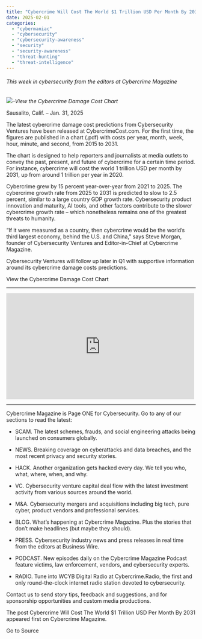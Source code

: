 ```yaml
---
title: "Cybercrime Will Cost The World $1 Trillion USD Per Month By 2031"
date: 2025-02-01
categories: 
  - "cybermaniac"
  - "cybersecurity"
  - "cybersecurity-awareness"
  - "security"
  - "security-awareness"
  - "threat-hunting"
  - "threat-intelligence"
---
```


###### _This week in cybersecurity from the editors at Cybercrime Magazine_

_![](http://cybersecurityventures.com/wp-content/uploads/2020/09/icon-rss.png)–View the Cybercrime Damage Cost Chart_

Sausalito, Calif. – Jan. 31, 2025

The latest cybercrime damage cost predictions from Cybersecurity Ventures have been released at CybercrimeCost.com. For the first time, the figures are published in a chart (.pdf) with costs per year, month, week, hour, minute, and second, from 2015 to 2031.

The chart is designed to help reporters and journalists at media outlets to convey the past, present, and future of cybercrime for a certain time period. For instance, cybercrime will cost the world 1 trillion USD per month by 2031, up from around 1 trillion per year in 2020.

Cybercrime grew by 15 percent year-over-year from 2021 to 2025. The cybercrime growth rate from 2025 to 2031 is predicted to slow to 2.5 percent, similar to a large country GDP growth rate. Cybersecurity product innovation and maturity, AI tools, and other factors contribute to the slower cybercrime growth rate – which nonetheless remains one of the greatest threats to humanity.

“If it were measured as a country, then cybercrime would be the world’s third largest economy, behind the U.S. and China,” says Steve Morgan, founder of Cybersecurity Ventures and Editor-in-Chief at Cybercrime Magazine.

Cybersecurity Ventures will follow up later in Q1 with supportive information around its cybercrime damage costs predictions.

View the Cybercrime Damage Cost Chart

* * *

<iframe title="Cybercrime Will Cost The World $1 Trillion USD Per Month By 2031" width="500" height="281" src="https://www.youtube.com/embed/9x3mHwLNr9c?feature=oembed" frameborder="0" allow="accelerometer; autoplay; clipboard-write; encrypted-media; gyroscope; picture-in-picture; web-share" referrerpolicy="strict-origin-when-cross-origin" allowfullscreen></iframe>

* * *

Cybercrime Magazine is Page ONE for Cybersecurity. Go to any of our sections to read the latest:

- SCAM. The latest schemes, frauds, and social engineering attacks being launched on consumers globally.

- NEWS. Breaking coverage on cyberattacks and data breaches, and the most recent privacy and security stories.

- HACK. Another organization gets hacked every day. We tell you who, what, where, when, and why.

- VC. Cybersecurity venture capital deal flow with the latest investment activity from various sources around the world.

- M&A. Cybersecurity mergers and acquisitions including big tech, pure cyber, product vendors and professional services.

- BLOG. What’s happening at Cybercrime Magazine. Plus the stories that don’t make headlines (but maybe they should).

- PRESS. Cybersecurity industry news and press releases in real time from the editors at Business Wire.

- PODCAST. New episodes daily on the Cybercrime Magazine Podcast feature victims, law enforcement, vendors, and cybersecurity experts.

- RADIO. Tune into WCYB Digital Radio at Cybercrime.Radio, the first and only round-the-clock internet radio station devoted to cybersecurity.

Contact us to send story tips, feedback and suggestions, and for sponsorship opportunities and custom media productions.

The post Cybercrime Will Cost The World $1 Trillion USD Per Month By 2031 appeared first on Cybercrime Magazine.

Go to Source
